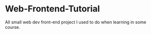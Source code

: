 # Web-Frontend-Tutorial
All small web dev front-end project I used to do when learning in some course.
